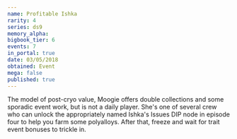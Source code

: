 ```yaml
---
name: Profitable Ishka
rarity: 4
series: ds9
memory_alpha:
bigbook_tier: 6
events: 7
in_portal: true
date: 03/05/2018
obtained: Event
mega: false
published: true
---
```


The model of post-cryo value, Moogie offers double collections and some sporadic event work, but is not a daily player. She's one of several crew who can unlock the appropriately named Ishka's Issues DIP node in episode four to help you farm some polyalloys. After that, freeze and wait for trait event bonuses to trickle in.
